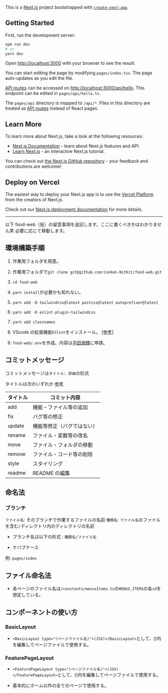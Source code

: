 This is a [Next.js](https://nextjs.org/) project bootstrapped with [`create-next-app`](https://github.com/vercel/next.js/tree/canary/packages/create-next-app).

## Getting Started

First, run the development server:

```bash
npm run dev
# or
yarn dev
```

Open [http://localhost:3000](http://localhost:3000) with your browser to see the result.

You can start editing the page by modifying `pages/index.tsx`. The page auto-updates as you edit the file.

[API routes](https://nextjs.org/docs/api-routes/introduction) can be accessed on [http://localhost:3000/api/hello](http://localhost:3000/api/hello). This endpoint can be edited in `pages/api/hello.ts`.

The `pages/api` directory is mapped to `/api/*`. Files in this directory are treated as [API routes](https://nextjs.org/docs/api-routes/introduction) instead of React pages.

## Learn More

To learn more about Next.js, take a look at the following resources:

- [Next.js Documentation](https://nextjs.org/docs) - learn about Next.js features and API.
- [Learn Next.js](https://nextjs.org/learn) - an interactive Next.js tutorial.

You can check out [the Next.js GitHub repository](https://github.com/vercel/next.js/) - your feedback and contributions are welcome!

## Deploy on Vercel

The easiest way to deploy your Next.js app is to use the [Vercel Platform](https://vercel.com/new?utm_medium=default-template&filter=next.js&utm_source=create-next-app&utm_campaign=create-next-app-readme) from the creators of Next.js.

Check out our [Next.js deployment documentation](https://nextjs.org/docs/deployment) for more details.

---

以下 food-web（仮）の留意事項を追記します。ここに書くべきかはわかりません笑 必要に応じて移動します。

## 環境構築手順

1. 作業用フォルダを用意。

1. 作業用フォルダで`git clone git@github.com:Conken-NitKit/food-web.git`

1. `cd food-web`

1. `yarn install`が必要かも知れない。

1. `yarn add -D tailwindcss@latest postcss@latest autoprefixer@latest`

1. `yarn add -D eslint-plugin-tailwindcss`

1. `yarn add classnames`

1. VScode の拡張機能`ESlint`をインストール。 [[参考]](https://drive.google.com/file/d/1oPZpg67sT3jeqDCns6ZR924q-cXADhHE/view?usp=sharing)

1. `food-web/.env`を作成。内容は[平田海輝](https://github.com/Umiteru2004)に申請。

## コミットメッセージ

コミットメッセージは`タイトル: 詳細`の形式

タイトルは次のいずれか [参考](https://qiita.com/itosho/items/9565c6ad2ffc24c09364)

| タイトル | コミット内容               |
| -------- | -------------------------- |
| add      | 機能・ファイル等の追加     |
| fix      | バグ等の修正               |
| update   | 機能等修正（バグではない） |
| rename   | ファイル・変数等の改名     |
| move     | ファイル・フォルダの移動   |
| remove   | ファイル・コード等の削除   |
| style    | スタイリング               |
| readme   | README の編集              |

## 命名法

### ブランチ

`ファイル名`: そのブランチで作業するファイルの名前
`種類名`: `ファイル名`のファイルを含む`/`ディレクトリ内のディレクトリの名前

- ブランチ名は以下の形式
  : `種類名/ファイル名`

- ケバブケース

例:
`pages/index`

## ファイル命名法

- 各ページのファイル名は`/constants/menusItems.ts`の`MENUS_ITEMS`の各`id`を想定している。

## コンポーネントの使い方

### BasicLayout

- `<BasicLayout type="(ページファイル名)">(JSX)</BasicLayout>`として、()内を編集してページファイルで使用する。

### FeaturePageLayout

- `<FeaturePageLayout type="(ページファイル名)">(JSX)</FeaturePageLayout>`として、()内を編集してページファイルで使用する。

- 基本的にホーム以外の全てのページで使用する。
